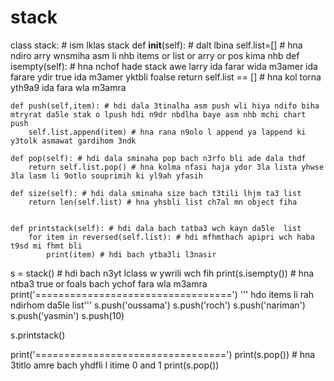 # stack

class stack: # ism lklas stack
    def __init__(self): # dalt lbina
        self.list=[] # hna ndiro arry wnsmiha asm li nhb items or list or arry or pos kima nhb
    def isempty(self): # hna nchof hade stack awe larry ida farar wida m3amer ida farare ydir true ida m3amer yktbli foalse
        return self.list == [] # hna kol torna yth9a9 ida fara wla m3amra

    def push(self,item): # hdi dala 3tinalha asm push wli hiya ndifo biha mtryrat da5le stak o lpush hdi n9dr nbdlha baye asm nhb mchi chart push
        self.list.append(item) # hna rana n9olo l append ya lappend ki y3tolk asmawat gardihom 3ndk

    def pop(self): # hdi dala sminaha pop bach n3rfo bli ade dala thdf
        return self.list.pop() # hna kolma nfasi haja ydor 3la lista yhwse 3la lasm li 9otlo souprimih ki yl9ah yfasih

    def size(self): # hdi dala sminaha size bach t3tili lhjm ta3 list
        return len(self.list) # hna yhsbli list ch7al mn object fiha


    def printstack(self): # hdi dala bach tatba3 wch kayn da5le  list
        for item in reversed(self.list): # hdi mfhmthach apipri wch haba t9sd mi fhmt bli
            print(item) # hdi bach ytba3li l3nasir


s = stack() # hdi bach n3yt lclass w ywrili wch fih
print(s.isempty()) # hna ntba3 true or foals bach ychof fara wla m3amra
print('==================================')
'''
hdo items li rah ndirhom da5le list'''
s.push('oussama')
s.push('roch')
s.push('nariman')
s.push('yasmin')
s.push(10)

s.printstack()

print('=================================')
print(s.pop()) # hna 3titlo amre bach yhdfli l itime 0 and 1
print(s.pop())

